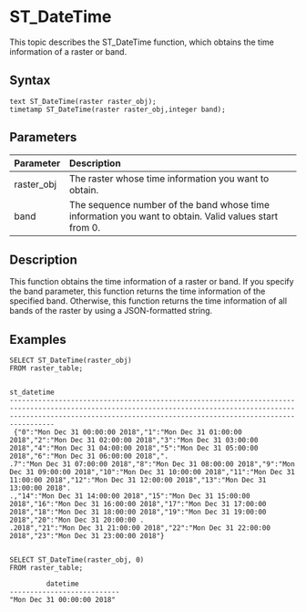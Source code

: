# ST\_DateTime

This topic describes the ST\_DateTime function, which obtains the time information of a raster or band.

## Syntax

```
text ST_DateTime(raster raster_obj);
timetamp ST_DateTime(raster raster_obj,integer band);
```

## Parameters

|Parameter|Description|
|:--------|:----------|
|raster\_obj|The raster whose time information you want to obtain.|
|band|The sequence number of the band whose time information you want to obtain. Valid values start from 0.|

## Description

This function obtains the time information of a raster or band. If you specify the band parameter, this function returns the time information of the specified band. Otherwise, this function returns the time information of all bands of the raster by using a JSON-formatted string.

## Examples

```
SELECT ST_DateTime(raster_obj)
FROM raster_table;

                                                                                                         st_datetime                                                                                                         
-----------------------------------------------------------------------------------------------------------------------------------------------------------------------------------------------------------------------------
 {"0":"Mon Dec 31 00:00:00 2018","1":"Mon Dec 31 01:00:00 2018","2":"Mon Dec 31 02:00:00 2018","3":"Mon Dec 31 03:00:00 2018","4":"Mon Dec 31 04:00:00 2018","5":"Mon Dec 31 05:00:00 2018","6":"Mon Dec 31 06:00:00 2018",".
.7":"Mon Dec 31 07:00:00 2018","8":"Mon Dec 31 08:00:00 2018","9":"Mon Dec 31 09:00:00 2018","10":"Mon Dec 31 10:00:00 2018","11":"Mon Dec 31 11:00:00 2018","12":"Mon Dec 31 12:00:00 2018","13":"Mon Dec 31 13:00:00 2018".
.,"14":"Mon Dec 31 14:00:00 2018","15":"Mon Dec 31 15:00:00 2018","16":"Mon Dec 31 16:00:00 2018","17":"Mon Dec 31 17:00:00 2018","18":"Mon Dec 31 18:00:00 2018","19":"Mon Dec 31 19:00:00 2018","20":"Mon Dec 31 20:00:00 .
.2018","21":"Mon Dec 31 21:00:00 2018","22":"Mon Dec 31 22:00:00 2018","23":"Mon Dec 31 23:00:00 2018"}
 
 
SELECT ST_DateTime(raster_obj, 0)
FROM raster_table;

         datetime          
---------------------------
"Mon Dec 31 00:00:00 2018"
```

